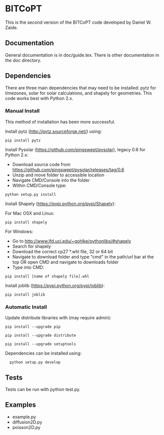 # BITCoPT
This is the second version of the BITCoPT code developed by Daniel W. Zaide.

## Documentation 
General documentation is in doc/guide.tex. There is other documentation in the doc directory.

## Dependencies
There are three main dependencies that may need to be installed: pytz for timezones, solar for solar calculations, and shapely for geometries. This code works best with Python 2.x.

### Manual Install
This method of installation has been more successful.

Install pytz (http://pytz.sourceforge.net/) using:
```
pip install pytz
```

Install Pysolar (https://github.com/pingswept/pysolar), legacy 0.6 for Python 2.x:
* Download source code from https://github.com/pingswept/pysolar/releases/tag/0.6
* Unzip and move folder to accessible location
* Navigate CMD/Console into the folder
* Within CMD/Console type:
```
python setup.py install
```

Install Shapely (https://pypi.python.org/pypi/Shapely):

For Mac OSX and Linux:
```
pip install shapely
```

For Windows:
* Go to http://www.lfd.uci.edu/~gohlke/pythonlibs/#shapely
* Search for shapely 
* Download the correct cp27 *.whl file, 32 or 64 bit
* Navigate to download folder and type "cmd" in the path/url bar at the top OR open CMD and navigate to downloads folder
* Type into CMD:
```
pip install [name of shapely file].whl
```

Install joblib (https://pypi.python.org/pypi/joblib):
```
pip install joblib
```

### Automatic Install
Update distribute libraries with (may require admin):
```
pip install --upgrade pip
```
```
pip install --upgrade distribute
```
```
pip install --upgrade setuptools
```

Dependencies can be installed using:
```
  python setup.py develop
```

## Tests
Tests can be run with python test.py.

## Examples

* example.py
* diffusion2D.py
* poisson2D.py

